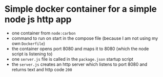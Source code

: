 # Simple docker container for a simple node js http app
- one container from `node:carbon` 
- command to run on start in the compose file (because I am not using my own `Dockerfile`)
- the container opens port 8080 and maps it to 8080 (which the node script is listening to)
- one `server.js` file is called in the `package.json` startup script
- the `server.js` creates an http server which listens to port 8080 and returns text and http code `200`